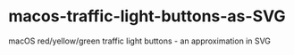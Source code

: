 # macos-traffic-light-buttons-as-SVG
macOS red/yellow/green traffic light buttons - an approximation in SVG
